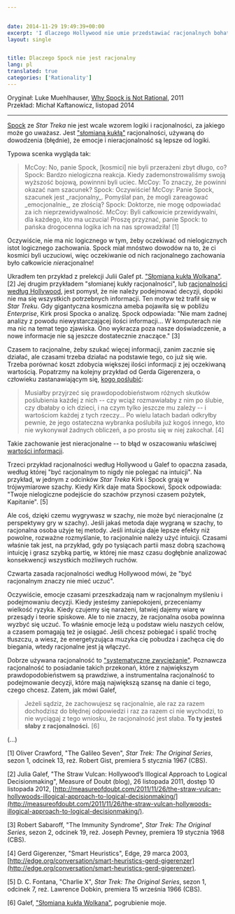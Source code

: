 ```yaml
---  
  

date: 2014-11-29 19:49:39+00:00  
excerpt: 'I dlaczego Hollywood nie umie przedstawiać racjonalnych bohaterów.'  
layout: single  


title: Dlaczego Spock nie jest racjonalny  
lang: pl
translated: true
categories: ['Rationality'] 
---  
```


Oryginał: Luke Muehlhauser, [Why Spock is Not Rational](http://intelligenceexplosion.com/en/2011/why-spock-is-not-rational/), 2011  
Przekład: Michał Kaftanowicz, listopad 2014  

---

[Spock](http://en.wikipedia.org/wiki/Spock) ze _Star Treka_ nie jest wcale wzorem logiki i racjonalności, za jakiego może go uważasz. Jest ["słomianą kukłą"](http://pl.wikipedia.org/wiki/Sofizmat_rozszerzenia) racjonalności, używaną do dowodzenia (błędnie), że emocje i nieracjonalność są lepsze od logiki.  

Typowa scenka wygląda tak:  



<blockquote>McCoy: No, panie Spock, [kosmici] nie byli przerażeni zbyt długo, co?  
Spock: Bardzo nielogiczna reakcja. Kiedy zademonstrowaliśmy swoją wyższość bojową, powinnni byli uciec.  
McCoy: To znaczy, że powinni okazać nam szacunek?  
Spock: Oczywiście!  
McCoy: Panie Spock, szacunek jest _racjonalny_. Pomyślał pan, że mogli zareagować _emocjonalnie_, ze złością?  
Spock: Doktorze, nie mogę odpowiadać za ich nieprzewidywalność.  
McCoy: Byli całkowicie przewidywalni, dla każdego, kto ma uczucia! Proszę przyznać, panie Spock: to pańska drogocenna logika ich na nas sprowadziła! [1]</blockquote>  



Oczywiście, nie ma nic logicznego w tym, żeby oczekiwać od nielogicznych istot logicznego zachowania. Spock miał mnóstwo dowodów na to, że ci kosmici byli uczuciowi, więc oczekiwanie od nich racjonalnego zachowania było całkowicie *nie*racjonalne!  

Ukradłem ten przykład z prelekcji Julii Galef pt. ["Słomiana kukła Wolkana"](http://measureofdoubt.com/2011/11/26/the-straw-vulcan-hollywoods-illogical-approach-to-logical-decisionmaking/). [2] Jej drugim przykładem "słomianej kukły racjonalności", lub [racjonalności według Hollywood](http://wiki.lesswrong.com/wiki/Hollywood_rationality), jest pomysł, że nie należy podejmować decyzji, dopóki nie ma się wszystkich potrzebnych informacji. Ten motyw też trafił się w _Star Treku_. Gdy gigantyczna kosmiczna ameba pojawiła się w pobliżu _Enterprise_, Kirk prosi Spocka o analizę. Spock odpowiada: "Nie mam żadnej analizy z powodu niewystarczającej ilości informacji... W komputerach nie ma nic na temat tego zjawiska. Ono wykracza poza nasze doświadczenie, a nowe informacje nie są jeszcze dostatecznie znaczące." [3]  

Czasem to racjonalne, żeby szukać więcej informacji, zanim zacznie się działać, ale czasami trzeba działać na podstawie tego, co już się wie. Trzeba porównać koszt zdobycia większej ilości informacji z jej oczekiwaną wartością. Popatrzmy na kolejny przykład od Gerda Gigerenzera, o człowieku zastanawiającym się, [kogo poślubić](http://edge.org/conversation/smart-heuristics-gerd-gigerenzer):  



<blockquote>  
Musiałby przyjrzeć się prawdopodobieństwom różnych skutków poślubienia każdej z nich -- czy wciąż rozmawiałaby z nim po ślubie, czy dbałaby o ich dzieci, i na czym tylko jeszcze mu zależy -- i wartościom każdej z tych rzeczy... Po wielu latach badań odkryłby pewnie, że jego ostateczna wybranka poślubiła już kogoś innego, kto nie wykonywał żadnych obliczeń, a po prostu się w niej zakochał. [4]</blockquote>  



Takie zachowanie jest nieracjonalne -- to błąd w oszacowaniu właściwej [wartości informacji](http://lesswrong.com/lw/85x/value_of_information_four_examples/).  

Trzeci przykład racjonalności według Hollywood u Galef to opaczna zasada, według której "być racjonalnym to nigdy nie polegać na intuicji". Na przykład, w jednym z odcinków _Star Treka_ Kirk i Spock grają w trójwymiarowe szachy. Kiedy Kirk daje mata Spockowi, Spock odpowiada: "Twoje nielogiczne podejście do szachów przynosi czasem pożytek, Kapitanie". [5]  

Ale coś, dzięki czemu wygrywasz w szachy, nie może być nieracjonalne (z perspektywy gry w szachy). Jeśli jakaś metoda daje wygraną w szachy, to racjonalna osoba użyje tej metody. Jeśli intuicja daje lepsze efekty niż powolne, rozważne rozmyślanie, to racjonalnie należy użyć intuicji. Czasami właśnie tak jest, na przykład, gdy po tysiącach partii masz dobrą szachową intuicję i grasz szybką partię, w której nie masz czasu dogłębnie analizować konsekwencji wszystkich możliwych ruchów.  

Czwarta zasada racjonalności według Hollywood mówi, że "być racjonalnym znaczy nie mieć uczuć".  

Oczywiście, emocje czasami przeszkadzają nam w racjonalnym myśleniu i podejmowaniu decyzji. Kiedy jesteśmy zaniepokojeni, przeceniamy wielkość ryzyka. Kiedy czujemy się narażeni, łatwiej dajemy wiarę w przesądy i teorie spiskowe. Ale to nie znaczy, że racjonalna osoba powinna wyzbyć się uczuć. To właśnie emocje leżą u podstaw wielu naszych celów, a czasem pomagają też je osiągać. Jeśli chcesz pobiegać i spalić trochę tłuszczu, a wiesz, że energetyzująca muzyka cię pobudza i zachęca cię do biegania, wtedy racjonalne jest ją włączyć.  

Dobrze używana racjonalność to ["systematyczne zwyciężanie"](http://lesswrong.com/lw/7i/rationality_is_systematized_winning/). Poznawcza racjonalność to posiadanie takich przekonań, które z największym prawdopodobieństwem są prawdziwe, a instrumentalna racjonalność to podejmowanie decyzji, które mają największą szansę na danie ci tego, czego chcesz. Zatem, jak mówi Galef,  



<blockquote>Jeżeli sądziz, że zachowujesz sę racjonalnie, ale raz za razem dochodzisz do błędnej odpowiedzi i raz za razem ci nie wychodzi, to nie wyciągaj z tego wniosku, że racjonalność jest słaba. <b>To ty jesteś słaby z racjonalności.</b> [6]</blockquote>  



(...)  

[1] Oliver Crawford, "The Galileo Seven", _Star Trek: The Original Series_, sezon 1, odcinek 13, reż. Robert Gist, premiera 5 stycznia 1967 (CBS).  

[2] Julia Galef, "The Straw Vulcan: Hollywood’s Illogical Approach to Logical Decisionmaking", Measure of Doubt (blog), 26 listopada 2011, dostęp 10 listopada 2012, [http://measureofdoubt.com/2011/11/26/the-straw-vulcan-hollywoods-illogical-approach-to-logical-decisionmaking/](http://measureofdoubt.com/2011/11/26/the-straw-vulcan-hollywoods-illogical-approach-to-logical-decisionmaking/).  

[3] Robert Sabaroff, "The Immunity Syndrome", _Star Trek: The Original Series_, sezon 2, odcinek 19, reż. Joseph Pevney, premiera 19 stycznia 1968 (CBS).  

[4] Gerd Gigerenzer, "Smart Heuristics", Edge, 29 marca 2003, [http://edge.org/conversation/smart-heuristics-gerd-gigerenzer](http://edge.org/conversation/smart-heuristics-gerd-gigerenzer).  

[5] D. C. Fontana, "Charlie X", _Star Trek: The Original Series_, sezon 1, odcinek 7, reż. Lawrence Dobkin, premiera 15 września 1966 (CBS).  

[6] Galef, ["Słomiana kukła Wolkana"](http://measureofdoubt.com/2011/11/26/the-straw-vulcan-hollywoods-illogical-approach-to-logical-decisionmaking/), pogrubienie moje.  
